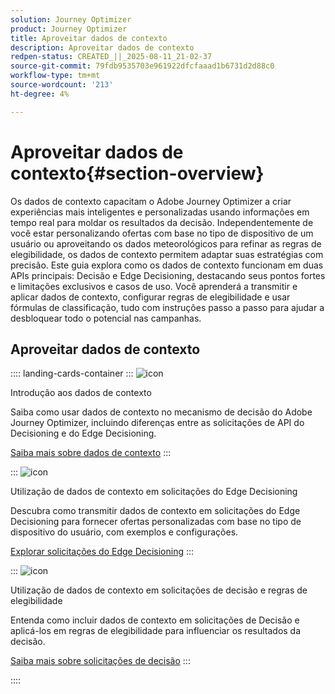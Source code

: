 ```yaml
---
solution: Journey Optimizer
product: Journey Optimizer
title: Aproveitar dados de contexto
description: Aproveitar dados de contexto
redpen-status: CREATED_||_2025-08-11_21-02-37
source-git-commit: 79fdb9535703e961922dfcfaaad1b6731d2d88c0
workflow-type: tm+mt
source-wordcount: '213'
ht-degree: 4%

---
```



# Aproveitar dados de contexto{#section-overview}

Os dados de contexto capacitam o Adobe Journey Optimizer a criar experiências mais inteligentes e personalizadas usando informações em tempo real para moldar os resultados da decisão. Independentemente de você estar personalizando ofertas com base no tipo de dispositivo de um usuário ou aproveitando os dados meteorológicos para refinar as regras de elegibilidade, os dados de contexto permitem adaptar suas estratégias com precisão. Este guia explora como os dados de contexto funcionam em duas APIs principais: Decisão e Edge Decisioning, destacando seus pontos fortes e limitações exclusivos e casos de uso. Você aprenderá a transmitir e aplicar dados de contexto, configurar regras de elegibilidade e usar fórmulas de classificação, tudo com instruções passo a passo para ajudar a desbloquear todo o potencial nas campanhas.

## Aproveitar dados de contexto

:::: landing-cards-container
:::
![icon](https://cdn.experienceleague.adobe.com/icons/circle-play.svg)

Introdução aos dados de contexto

Saiba como usar dados de contexto no mecanismo de decisão do Adobe Journey Optimizer, incluindo diferenças entre as solicitações de API do Decisioning e do Edge Decisioning.

[Saiba mais sobre dados de contexto](../using/offers/context-data.md)
:::

:::
![icon](https://cdn.experienceleague.adobe.com/icons/code-branch.svg)

Utilização de dados de contexto em solicitações do Edge Decisioning

Descubra como transmitir dados de contexto em solicitações do Edge Decisioning para fornecer ofertas personalizadas com base no tipo de dispositivo do usuário, com exemplos e configurações.

[Explorar solicitações do Edge Decisioning](../using/offers/context-data-edge.md)
:::

:::
![icon](https://cdn.experienceleague.adobe.com/icons/list-check.svg)

Utilização de dados de contexto em solicitações de decisão e regras de elegibilidade

Entenda como incluir dados de contexto em solicitações de Decisão e aplicá-los em regras de elegibilidade para influenciar os resultados da decisão.

[Saiba mais sobre solicitações de decisão](../using/offers/context-data-decisioning.md)
:::

::::
